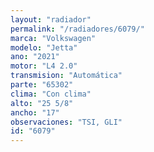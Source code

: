 ```yaml
---
layout: "radiador"
permalink: "/radiadores/6079/"
marca: "Volkswagen"
modelo: "Jetta"
ano: "2021"
motor: "L4 2.0"
transmision: "Automática"
parte: "65302"
clima: "Con clima"
alto: "25 5/8"
ancho: "17"
observaciones: "TSI, GLI"
id: "6079"
---
```


